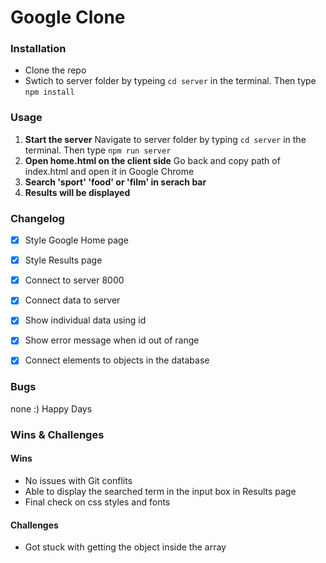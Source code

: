 # Google Clone
### Installation
* Clone the repo
* Swtich to server folder by typeing `cd server` in the terminal. Then type `npm install`


### Usage
1. <b>Start the server</b>
Navigate to server folder by typing `cd server` in the terminal. Then type `npm run server`
2. <b>Open home.html on the client side</b>
Go back and copy path of index.html and open it in Google Chrome
3. <b>Search 'sport' 'food' or 'film' in serach bar</b>
4. <b>Results will be displayed</b>

### Changelog
- [x] Style Google Home page
- [x] Style Results page
- [x] Connect to server 8000
- [x] Connect data to server
- [x] Show individual data using id
- [x] Show error message when id out of range
- [x] Connect elements to objects in the database


### Bugs
none :) Happy Days

### Wins & Challenges
#### Wins
* No issues with Git conflits
* Able to display the searched term in the input box in Results page
* Final check on css styles and fonts

#### Challenges
* Got stuck with getting the object inside the array
